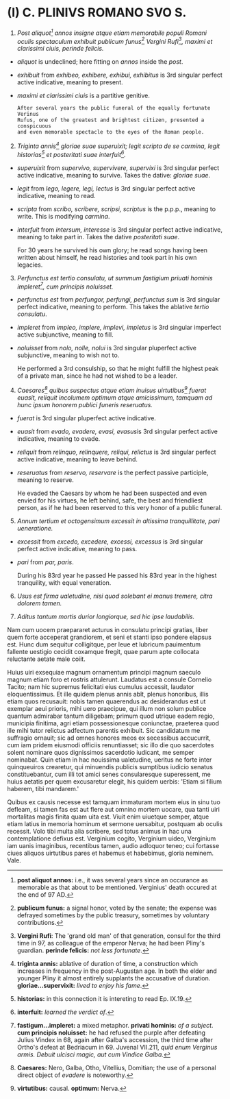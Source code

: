 # (I) C. PLINIVS ROMANO SVO S.

1. *Post aliquot[^1] annos insigne atque etiam memorabile populi Romani oculis
   spectaculum exhibuit publicum funus[^2] Vergini Rufi[^3], maximi et
   clarissimi ciuis, perinde felicis.*

- *aliquot* is undeclined; here fitting on *annos* inside the *post*.
- *exhibuit* from *exhibeo, exhibere, exhibui, exhibitus* is 3rd singular
  perfect active indicative, meaning to present.
- *maximi et clarissimi ciuis* is a partitive genitive.

      After several years the public funeral of the equally fortunate Verinus
      Rufus, one of the greatest and brightest citizen, presented a conspicuous
      and even memorable spectacle to the eyes of the Roman people.

[^1]: **post aliquot annos:** i.e., it was several years since an occurance as
  memorable as that about to be mentioned. Verginius' death occured at the end
  of 97 AD.
[^2]: **publicum funus:** a signal honor, voted by the senate; the expense was
  defrayed sometimes by the public treasury, sometimes by voluntary
  contributions.
[^3]: **Vergini Rufi**: The 'grand old man' of that generation, consul for the
  third time in 97, as colleague of the emperor Nerva; he had been Pliny's
  guardian. **perinde felicis:** *not less fortunate*.

2. *Triginta annis[^4] gloriae suae superuixit; legit scripta de se carmina, legit
   historias[^5] et posteritati suae interfuit[^6].*

- *superuixit* from *supervivo, supervivere, supervixi* is 3rd singular perfect
  active indicative, meaning to survive. Takes the dative: *gloriae suae*.
- *legit* from *lego, legere, legi, lectus* is 3rd singular perfect active
  indicative, meaning to read.
- *scripta* from *scribo, scribere, scripsi, scriptus* is the p.p.p., meaning to
  write. This is modifying *carmina*.
- *interfuit* from *intersum, interesse* is 3rd singular perfect active
  indicative, meaning to take part in. Takes the dative *posteritati suae*.

    For 30 years he survived his own glory; he read songs having been written
    about himself, he read histories and took part in his own legacies.

[^4]: **triginta annis:** ablative of duration of time, a construction which
  increases in frequency in the post-Augustan age. In both the elder and
  younger Pliny it almost entirely supplants the accusative of duration.
  **gloriae...supervixit:** *lived to enjoy his fame*.
[^5]: **historias:** in this connection it is intereting to read Ep. IX.19.
[^6]: **interfuit:** *learned the verdict of*.

3. *Perfunctus est tertio consulatu, ut summum fastigium priuati hominis
   impleret[^7], cum principis noluisset.*

- *perfunctus est* from *perfungor, perfungi, perfunctus sum* is 3rd singular
  perfect indicative, meaning to perform. This takes the ablative *tertio
  consulatu*.
- *impleret* from *impleo, implere, implevi, impletus* is 3rd singular imperfect
  active subjunctive, meaning to fill.
- *noluisset* from *nolo, nolle, nolui* is 3rd singular pluperfect active
  subjunctive, meaning to wish not to.

    He performed a 3rd consulship, so that he might fulfill the highest peak of
    a private man, since he had not wished to be a leader.

[^7]: **fastigum...impleret:** a mixed metaphor. **privati hominis:** *of
  a subject*. **cum principis noluisset:** he had refused the purple after
  defeating Julius Vindex in 68, again after Galba's accession, the third time
  after Ortho's defeat at Bedriacum in 69. Juvenal VII.211, *quid enum Verginus
  armis. Debuit ulcisci magic, aut cum Vindice Galba.*

4. *Caesares[^8] quibus suspectus atque etiam inuisus uirtutibus[^9] fuerat
   euasit, reliquit incolumem optimum atque amicissimum, tamquam ad hunc ipsum
   honorem publici funeris reseruatus.*

- *fuerat* is 3rd singular pluperfect active indicative.
- *euasit* from *evado, evadere, evasi, evasus*is 3rd singular perfect active
  indicative, meaning to evade.
- *reliquit* from *relinquo, relinquere, reliqui, relictus* is 3rd singular
  perfect active indicative, meaning to leave behind.
- *reseruatus* from *reservo, reservare* is the perfect passive participle,
  meaning to reserve.

    He evaded the Caesars by whom he had been suspected and even envied for his
    virtues, he left behind, safe, the best and friendliest person, as if he had
    been reserved to this very honor of a public funeral.

[^8]: **Caesares:** Nero, Galba, Otho, Vitellius, Domitian; the use of
  a personal direct object of *evadere* is noteworthy.
[^9]: **virtutibus:** causal. **optimum:** Nerva.

5. *Annum tertium et octogensimum excessit in altissima tranquillitate, pari
   ueneratione.*

- *excessit* from *excedo, excedere, excessi, excessus* is 3rd singular perfect
  active indicative, meaning to pass.
- *pari* from *par, paris*.

    During his 83rd year he passed
    He passed his 83rd year in the highest tranquility, with equal veneration.

6. *Usus est firma ualetudine, nisi quod solebant ei manus tremere, citra
   dolorem tamen.*

7. *Aditus tantum mortis durior longiorque, sed hic ipse laudabilis.*


Nam cum uocem praepararet acturus in consulatu principi gratias, liber quem
forte acceperat grandiorem, et seni et stanti ipso pondere elapsus est. Hunc dum
sequitur colligitque, per leue et lubricum pauimentum fallente uestigio cecidit
coxamque fregit, quae parum apte collocata reluctante aetate male coiit.

Huius uiri exsequiae magnum ornamentum principi magnum saeculo magnum etiam foro
et rostris attulerunt. Laudatus est a consule Cornelio Tacito; nam hic supremus
felicitati eius cumulus accessit, laudator eloquentissimus. Et ille quidem
plenus annis abît, plenus honoribus, illis etiam quos recusauit: nobis tamen
quaerendus ac desiderandus est ut exemplar aeui prioris, mihi uero praecipue,
qui illum non solum publice quantum admirabar tantum diligebam; primum quod
utrique eadem regio, municipia finitima, agri etiam possessionesque
coniunctae, praeterea quod ille mihi tutor relictus adfectum parentis exhibuit.
Sic candidatum me suffragio ornauit; sic ad omnes honores meos ex secessibus
accucurrit, cum iam pridem eiusmodi officiis renuntiasset; sic illo die quo
sacerdotes solent nominare quos dignissimos sacerdotio iudicant, me semper
nominabat. Quin etiam in hac nouissima ualetudine, ueritus ne forte inter
quinqueuiros crearetur, qui minuendis publicis sumptibus iudicio senatus
constituebantur, cum illi tot amici senes consularesque superessent, me huius
aetatis per quem excusaretur elegit, his quidem uerbis: 'Etiam si filium
haberem, tibi mandarem.'

Quibus ex causis necesse est tamquam immaturam mortem eius in sinu tuo defleam,
si tamen fas est aut flere aut omnino mortem uocare, qua tanti uiri mortalitas
magis finita quam uita est. Viuit enim uiuetque semper, atque etiam latius in
memoria hominum et sermone uersabitur, postquam ab oculis recessit. Volo tibi
multa alia scribere, sed totus animus in hac una contemplatione defixus est.
Verginium cogito, Verginium uideo, Verginium iam uanis imaginibus, recentibus
tamen, audio adloquor teneo; cui fortasse ciues aliquos uirtutibus pares et
habemus et habebimus, gloria neminem. Vale.
